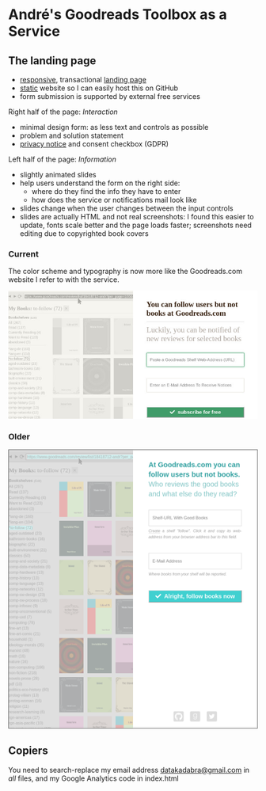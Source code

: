 # André's Goodreads Toolbox as a Service

## The landing page

- [responsive](https://en.wikipedia.org/wiki/Responsive_web_design), transactional [landing page](https://en.wikipedia.org/wiki/Landing_page)
- [static](https://en.wikipedia.org/wiki/Static_web_page) website so I can easily host this on GitHub
- form submission is supported by external free services

Right half of the page: _Interaction_
- minimal design form: as less text and controls as possible 
- problem and solution statement 
- [privacy notice](privacy.txt) and consent checkbox (GDPR)
  
Left half of the page: _Information_
- slightly animated slides 
- help users understand the form on the right side:
  - where do they find the info they have to enter 
  - how does the service or notifications mail look like 
- slides change when the user changes between the input controls
- slides are actually HTML and not real screenshots: I found this easier to update, fonts scale better and the page loads faster; screenshots need editing due to copyrighted book covers


### Current

The color scheme and typography is now more like the Goodreads.com website I refer to with the service.

![Screenshot](screenshot-20180402.jpg "Screenshot")



### Older

![Screenshot](screenshot-20180131.png "Screenshot")



## Copiers

You need to search-replace my email address datakadabra@gmail.com in _all_ files, and my Google Analytics code in index.html
